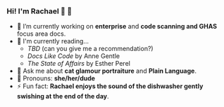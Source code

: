 ### Hi! I'm Rachael 👋 :rainbow:

<!--
**rachaelrenk/rachaelrenk** is a ✨ _special_ ✨ repository because its `README.md` (this file) appears on your GitHub profile.

Here are some ideas to get you started:

- 🔭 I’m currently working on ...
- 🌱 I’m currently learning ...
- 👯 I’m looking to collaborate on ...
- 🤔 I’m looking for help with ...
- 💬 Ask me about ...
- 📫 How to reach me: ...
- 😄 Pronouns: ...
- ⚡ Fun fact: ...
-->

- 🔭 I’m currently working on **enterprise** and **code scanning and GHAS** focus area docs.
- 📖 I'm currently reading...
  -   *TBD* (can you give me a recommendation?)
  -   *Docs Like Code* by Anne Gentle
  -   *The State of Affairs* by Esther Perel
- 💬 Ask me about **cat glamour portraiture** and **Plain Language**.
- 🤠 Pronouns: **she/her/dude**
- ⚡ Fun fact: **Rachael enjoys the sound of the dishwasher gently swishing at the end of the day**.
